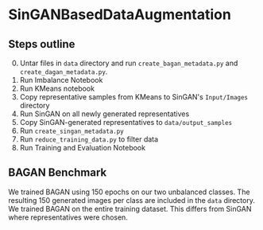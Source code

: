 # SinGANBasedDataAugmentation

## Steps outline

0. Untar files in `data` directory and run `create_bagan_metadata.py` and `create_dagan_metadata.py`.
1. Run Imbalance Notebook
2. Run KMeans notebook
3. Copy representative samples from KMeans to SinGAN's `Input/Images` directory
4. Run SinGAN on all newly generated representatives
5. Copy SinGAN-generated representatives to `data/output_samples`
6. Run `create_singan_metadata.py`
7. Run `reduce_training_data.py` to filter data
8. Run Training and Evaluation Notebook

## BAGAN Benchmark

We trained BAGAN using 150 epochs on our two unbalanced classes. The resulting 150 generated images per class are included in the `data` directory. We trained BAGAN on the entire training dataset. This differs from SinGAN where representatives were chosen.
